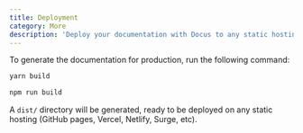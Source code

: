```yaml
---
title: Deployment
category: More
description: 'Deploy your documentation with Docus to any static hosting 🪶'
---
```


To generate the documentation for production, run the following command:

<code-group>
  <code-block label="Yarn" active>

```bash
yarn build
```

</code-block>
<code-block label="NPM">

```bash
npm run build
```

</code-block>
</code-group>

A `dist/` directory will be generated, ready to be deployed on any static hosting (GitHub pages, Vercel, Netlify, Surge, etc).

